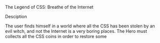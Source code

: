 The Legend of CSS: Breathe of the Internet

Desciption

The user finds himself in a world where all the CSS has been stolen by an evil witch, and not the Internet is a very boring places. The Hero must collects all the CSS coins in order to restore some <style> in the web world, always avoiding the mortal obstacles he will meet on his way.
With every coin, a little bit of color will be brought to thr screen: the Hero must collect all the coins to WIN.
  
MVP (DOM - CANVAS)

- the player jumps to avoid obstacles
- the player collects coins
- obstacles appear randomly from right side of the screen
- coins appear randomly from right side of the screen
- if the player collides with an obstacle, the player loses and the game ends
- if the player collects all the coins, the player wins and the game ends

Backlog

- 3 levels
- 3th level with monster and combat with the witch
- personalization of name/sex of the hero

Data Structure

- main.js
    startScreen()
    gameScreen()
    gameOverScreen()
    WinScreen()
    
- game.js
    canvas()
    game()
    startLoop()
    checkCollisions()
    collectCoins()
    countCoins()
    drawCanvas()
    gameOver()
    Win()
    updateBackground()
   
- hero
    draw()
    jump()
    collect()
    checkCollision()
    
- obstacle
    draw()

- coin
    draw()

States y States Transitions

- splashScreen
- gameScreen
- gameOverScreen

Task

- main:
    buildDom
    startScreen()
    gameScreen()
    gameOverScreen()
    WinScreen()
    addEventListener()
    
- game:
    canvas()
    game()
    starLoop()
    checkCollisions()
    collectCoins()
    countCoins()
    drawCanvas()
    GameOver()
    Win()
    updateBackground()
    
- hero 
    draw()
    jump()
    collect()
    checkCollision()
    
- obstacle
    draw()

- coin
    draw()
    
Link
Trello: https://trello.com/b/fjSlcDuS/project-1-the-game
Git: https://github.com/Hachiko9/Project1-the-game
Slides: 
